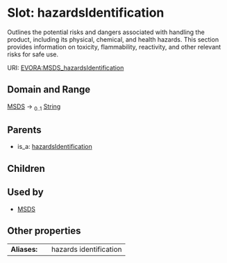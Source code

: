 
# Slot: hazardsIdentification

Outlines the potential risks and dangers associated with handling the product, including its physical, chemical, and health hazards. This section provides information on toxicity, flammability, reactivity, and other relevant risks for safe use.

URI: [EVORA:MSDS_hazardsIdentification](https://evora-project.eu/MSDS_hazardsIdentification)


## Domain and Range

[MSDS](MSDS.md) &#8594;  <sub>0..1</sub> [String](types/String.md)

## Parents

 *  is_a: [hazardsIdentification](hazardsIdentification.md)

## Children


## Used by

 * [MSDS](MSDS.md)

## Other properties

|  |  |  |
| --- | --- | --- |
| **Aliases:** | | hazards identification |